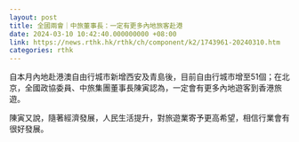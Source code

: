 ```yaml
---
layout: post
title: 全國兩會｜中旅董事長：一定有更多內地旅客赴港
date: 2024-03-10 10:42:40.000000000 +08:00
link: https://news.rthk.hk/rthk/ch/component/k2/1743961-20240310.htm
categories: rthk
---
```


自本月內地赴港澳自由行城市新增西安及青島後，目前自由行城市增至51個；在北京，全國政協委員、中旅集團董事長陳寅認為，一定會有更多內地遊客到香港旅遊。

陳寅又說，隨著經濟發展，人民生活提升，對旅遊業寄予更高希望，相信行業會有很好發展。

